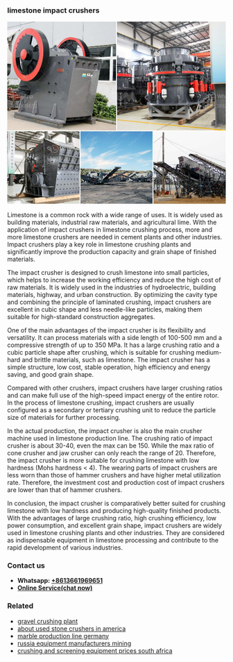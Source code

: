 <h3>limestone impact crushers</h3><img src='1706766879.jpg' alt=''><p>Limestone is a common rock with a wide range of uses. It is widely used as building materials, industrial raw materials, and agricultural lime. With the application of impact crushers in limestone crushing process, more and more limestone crushers are needed in cement plants and other industries. Impact crushers play a key role in limestone crushing plants and significantly improve the production capacity and grain shape of finished materials.</p><p>The impact crusher is designed to crush limestone into small particles, which helps to increase the working efficiency and reduce the high cost of raw materials. It is widely used in the industries of hydroelectric, building materials, highway, and urban construction. By optimizing the cavity type and combining the principle of laminated crushing, impact crushers are excellent in cubic shape and less needle-like particles, making them suitable for high-standard construction aggregates.</p><p>One of the main advantages of the impact crusher is its flexibility and versatility. It can process materials with a side length of 100-500 mm and a compressive strength of up to 350 MPa. It has a large crushing ratio and a cubic particle shape after crushing, which is suitable for crushing medium-hard and brittle materials, such as limestone. The impact crusher has a simple structure, low cost, stable operation, high efficiency and energy saving, and good grain shape.</p><p>Compared with other crushers, impact crushers have larger crushing ratios and can make full use of the high-speed impact energy of the entire rotor. In the process of limestone crushing, impact crushers are usually configured as a secondary or tertiary crushing unit to reduce the particle size of materials for further processing.</p><p>In the actual production, the impact crusher is also the main crusher machine used in limestone production line. The crushing ratio of impact crusher is about 30-40, even the max can be 150. While the max ratio of cone crusher and jaw crusher can only reach the range of 20. Therefore, the impact crusher is more suitable for crushing limestone with low hardness (Mohs hardness < 4). The wearing parts of impact crushers are less worn than those of hammer crushers and have higher metal utilization rate. Therefore, the investment cost and production cost of impact crushers are lower than that of hammer crushers.</p><p>In conclusion, the impact crusher is comparatively better suited for crushing limestone with low hardness and producing high-quality finished products. With the advantages of large crushing ratio, high crushing efficiency, low power consumption, and excellent grain shape, impact crushers are widely used in limestone crushing plants and other industries. They are considered as indispensable equipment in limestone processing and contribute to the rapid development of various industries.</p><h3>Contact us</h3><ul><li><strong>Whatsapp:&nbsp;<a href="https://wa.me/8613661969651">+8613661969651</a></strong></li><li><a href="https://swt.shibang-china.com/?git&amp;zhl&amp;limestone impact crushers"><strong>Online Service(chat now)</strong></a></li></ul><h3>Related</h3><ul><li><a href='gravel crushing plant.md'>gravel crushing plant</a></li><li><a href='about used stone crushers in america.md'>about used stone crushers in america</a></li><li><a href='marble production line germany.md'>marble production line germany</a></li><li><a href='russia equipment manufacturers mining.md'>russia equipment manufacturers mining</a></li><li><a href='crushing and screening equipment prices south africa.md'>crushing and screening equipment prices south africa</a></li></ul>